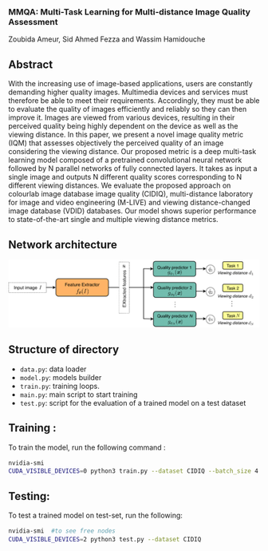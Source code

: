 ### MMQA: Multi-Task Learning for Multi-distance Image Quality Assessment
Zoubida Ameur, Sid Ahmed Fezza and Wassim Hamidouche


## Abstract
With the increasing use of image-based applications, users are constantly demanding higher quality images. Multimedia devices and services must therefore be able to meet their requirements. Accordingly, they must be able to evaluate the quality of images efficiently and reliably so they can then improve it. Images are viewed from various devices, resulting in their perceived quality being highly dependent on the device as well as the viewing distance. In this paper, we present a novel image quality metric (IQM) that assesses objectively the perceived quality of an image considering the viewing distance. Our proposed metric is a deep multi-task learning model composed of a pretrained convolutional neural network followed by N parallel networks of fully connected layers. It takes as input a single image and outputs N different quality scores corresponding to N
different viewing distances. We evaluate the proposed approach on colourlab image database image quality (CIDIQ), multi-distance laboratory for image and video engineering (M-LIVE) and viewing distance-changed image database (VDID) databases. Our model shows superior performance to state-of-the-art single and multiple viewing distance metrics.

## Network architecture

![](MMQA.png)


## Structure of directory
- `data.py`: data loader
- `model.py`: models builder
- `train.py`: training loops.
- `main.py`: main script to start training
- `test.py`: script for the evaluation of a trained model on a test dataset


## Training : 
To train the model, run the following command :
```bash
nvidia-smi 
CUDA_VISIBLE_DEVICES=0 python3 train.py --dataset CIDIQ --batch_size 4 --epochs 30
```
## Testing:
To test a trained model on test-set, run the following:
```bash
nvidia-smi  #to see free nodes 
CUDA_VISIBLE_DEVICES=2 python3 test.py --dataset CIDIQ
```

